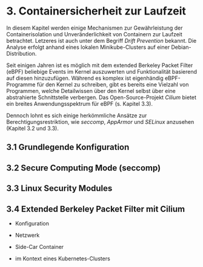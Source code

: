 # 3. Containersicherheit zur Laufzeit

In diesem Kapitel werden einige Mechanismen zur Gewährleistung der Containerisolation und Unveränderlichkeit von Containern zur Laufzeit betrachtet. Letzeres ist auch unter dem Begriff *Drift Prevention* bekannt. Die Analyse erfolgt anhand eines lokalen Minikube-Clusters auf einer Debian-Distribution.

Seit einigen Jahren ist es möglich mit dem extended Berkeley Packet Filter (eBPF) beliebige Events im Kernel auszuwerten und Funktionalität basierend auf diesen hinzuzufügen. Während es komplex ist eigenhändig eBPF-Programme für den Kernel zu schreiben, gibt es bereits eine Vielzahl von Programmen, welche Detailwissen über den Kernel selbst über eine abstrahierte Schnittstelle verbergen. Das Open-Source-Projekt *Cilium* bietet ein breites Anwendungsspektrum für eBPF (s. Kapitel 3.3).

Dennoch lohnt es sich einige herkömmliche Ansätze zur Berechtigungsrestriktion, wie *seccomp*, *AppArmor* und *SELinux* anzusehen (Kapitel 3.2 und 3.3). 

## 3.1 Grundlegende Konfiguration


## 3.2 Secure Computing Mode (seccomp)


## 3.3 Linux Security Modules



## 3.4 Extended Berkeley Packet Filter mit Cilium

- Konfiguration
- Netzwerk
- Side-Car Container

- im Kontext eines Kubernetes-Clusters


